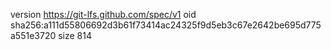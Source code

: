 version https://git-lfs.github.com/spec/v1
oid sha256:a111d55806692d3b61f73414ac24325f9d5eb3c67e2642be695d775a551e3720
size 814
